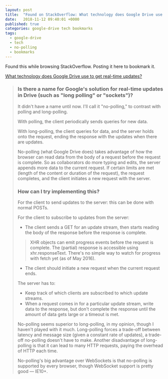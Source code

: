 ```yaml
---
layout: post
title:  "Found on StackOverflow: What technology does Google Drive use to get real-time updates?"
date:   2018-11-12 09:40:01 +0000
published: true
categories: google-drive tech bookmarks
tags:
  - google-drive
  - tech
  - no-polling
  - bookmarks
---
```

Found this while browsing StackOverflow. Posting it here to bookmark it.

[What technology does Google Drive use to get real-time updates?](https://stackoverflow.com/questions/35070217/what-technology-does-google-drive-use-to-get-real-time-updates)

> ### Is there a name for Google's solution for real-time updates in Drive (such as "long polling" or "sockets")?
>It didn't have a name until now. I'll call it "no-polling," to contrast with polling and long-polling. 
>
>With polling, the client periodically sends queries for new data.
>
>With long-polling, the client queries for data, and the server holds onto the request, ending the response with the updates when there are updates.
>
>No-polling (what Google Drive does) takes advantage of how the browser can read data from the body of a request before the request is complete. So as collaborators do more typing and edits, the server appends more data to the current request. If certain limits are met (length of the content or duration of the request), the request completes, and the client initiates a new request with the server.
>
> ### How can I try implementing this?
>For the client to send updates to the server: this can be done with normal POSTs.
>
>For the client to subscribe to updates from the server:
>
> * The client sends a GET for an update stream, then starts reading the body of the response before the response is complete. 
> > XHR objects can emit progress events before the request is complete. The (partial) response is accessible using  xhr.responseText. There's no simple way to watch for progress with fetch yet (as of May 2016).
>
> * The client should initiate a new request when the current request ends.
>
>The server has to:
>
> * Keep track of which clients are subscribed to which update streams.
> * When a request comes in for a particular update stream, write data to the response, but don't complete the response until the amount of data gets large or a timeout is met.
>
>No-polling seems superior to long-polling, in my opinion, though I haven't played with it much. Long-polling forces a trade-off between latency and message size (given a constant rate of updates), a trade-off no-polling doesn't have to make. Another disadvantage of long-polling is that it can lead to many HTTP requests, paying the overhead of HTTP each time.
>
>No-polling's big advantage over WebSockets is that no-polling is supported by every browser, though WebSocket support is pretty good — IE10+.